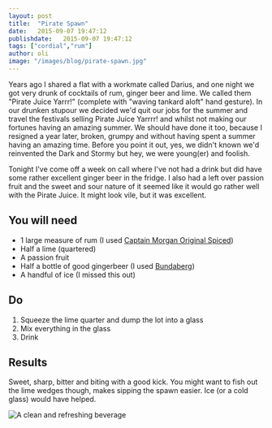 ```yaml
---
layout: post
title:  "Pirate Spawn"
date:   2015-09-07 19:47:12
publishdate:   2015-09-07 19:47:12
tags: ["cordial","rum"] 
author: oli
image: "/images/blog/pirate-spawn.jpg"
---
```


Years ago I shared a flat with a workmate called Darius, and one night we got very drunk of cocktails of rum, ginger beer and lime.  We called them "Pirate Juice Yarrr!" (complete with "waving tankard aloft" hand gesture).  In our drunken stupour we decided we'd quit our jobs for the summer and travel the festivals selling Pirate Juice Yarrrr! and whilst not making our fortunes having an amazing summer.  We should have done it too, because I resigned a year later, broken, grumpy and without having spent a summer having an amazing time.  Before you point it out, yes, we didn't known we'd reinvented the Dark and Stormy but hey, we were young(er) and foolish.

Tonight I've come off a week on call where I've not had a drink but did have some rather excellent ginger beer in the fridge.  I also had a left over passion fruit and the sweet and sour nature of it seemed like it would go rather well with the Pirate Juice.  It might look vile, but it was excellent.

## You will need

* 1 large measure of rum (I used [Captain Morgan Original Spiced](http://amzn.to/1Uxjgng))
* Half a lime (quartered)
* A passion fruit
* Half a bottle of good gingerbeer (I used [Bundaberg](http://amzn.to/1PXEIuS))
* A handful of ice (I missed this out)

## Do

1. Squeeze the lime quarter and dump the lot into a glass
2. Mix everything in the glass
3. Drink


## Results

Sweet, sharp, bitter and biting with a good kick.  You might want to fish out the lime wedges though, makes sipping the spawn easier.  Ice (or a cold glass) would have helped.


![A clean and refreshing beverage](/images/blog/pirate-spawn.jpg)